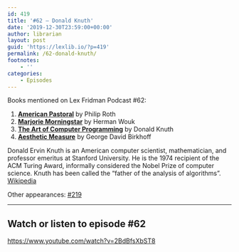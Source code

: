 ```yaml
---
id: 419
title: '#62 – Donald Knuth'
date: '2019-12-30T23:59:00+00:00'
author: librarian
layout: post
guid: 'https://lexlib.io/?p=419'
permalink: /62-donald-knuth/
footnotes:
    - ''
categories:
    - Episodes
---
```


Books mentioned on Lex Fridman Podcast #62:

1. <b><a href="https://amzn.to/3hVA2iT" target="_blank" rel="sponsored noopener noreferrer">American Pastoral</a></b> by Philip Roth
2. <b><a href="https://amzn.to/3GJWDth" target="_blank" rel="sponsored noopener noreferrer">Marjorie Morningstar</a></b> by Herman Wouk
3. <b><a href="https://amzn.to/3EILBD3" target="_blank" rel="sponsored noopener noreferrer">The Art of Computer Programming</a></b> by Donald Knuth
4. <b><a href="https://amzn.to/3XbSaoN" target="_blank" rel="sponsored noopener noreferrer">Aesthetic Measure</a></b> by George David Birkhoff

<!--more-->

Donald Ervin Knuth is an American computer scientist, mathematician, and professor emeritus at Stanford University. He is the 1974 recipient of the ACM Turing Award, informally considered the Nobel Prize of computer science. Knuth has been called the “father of the analysis of algorithms”. [Wikipedia](https://en.wikipedia.org/wiki/Donald_Knuth)

Other appearances: [\#219](/219-donald-knuth/)

- - - - - -

## Watch or listen to episode #62

<https://www.youtube.com/watch?v=2BdBfsXbST8>